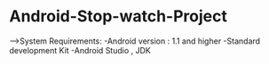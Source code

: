 # Android-Stop-watch-Project
-->System Requirements:
-Android version : 1.1 and higher
-Standard development Kit
-Android Studio , JDK
